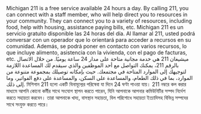 <RenderIf language="default">
Michigan 211 is a free service available 24 hours a day. By calling 211, you can connect with a staff member, who will help direct you to resources in your community. They can connect you to a variety of resources, including food, help with housing, assistance paying bills, etc.

</RenderIf>

<RenderIf language="es">
Michigan 211 es un servicio gratuito disponible las 24 horas del día. Al llamar al 211, usted podrá conversar con un operador que lo orientará para acceder a recursos en su comunidad. Además, se podrá poner en contacto con varios recursos, lo que incluye alimento, asistencia con la vivienda, con el pago de facturas, etc.

</RenderIf>

<RenderIf language="ar">
ميشيغان 211 هي خدمة مجانية متاحة على مدار 24 ساعة يوميًا. من خلال الاتصال بالرقم 211، يمكنك التواصل مع أحد الموظفين والذي سيقدم لك المساعدة اللازمة لتوجيهك إلى الموارد المتاحة في مجتمعك. حيث بإمكانه توصيلك بمجموعة متنوعة من الموارد، بما في ذلك الطعام، والمساعدة على السكن، والمساعدة على دفع الفواتير، وما إلى ذلك.

</RenderIf>

<RenderIf language="bn">
মিশিগান 211 হলো একটি বিনামূল্যের পরিষেবা যা দিনে 24 ঘণ্টা পাওয়া যায়। 211 নম্বরে কল করার মাধ্যমে আপনি কোনো কর্মীর সাথে সংযোগ স্থাপন করতে পারেন, যিনি আপনাকে আপনার কমিউনিটির সম্পদ নির্দেশ করতে সহায়তা করবেন। তারা আপনাকে খাদ্য, বাসস্থান সহায়তা, বিল পরিশোধে সহায়তা ইত্যাদিসহ বিভিন্ন সম্পদের সাথে সংযুক্ত করতে পারে।

</RenderIf>